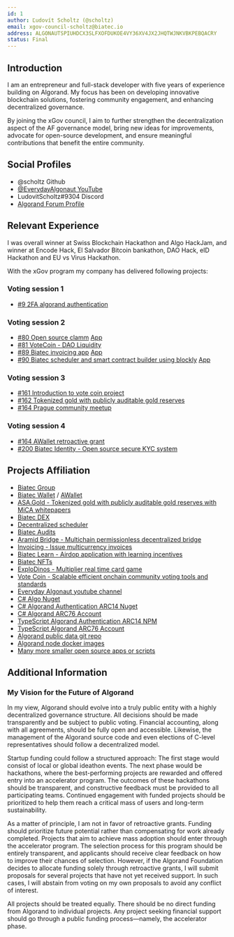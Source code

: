 ```yaml
---
id: 1
author: Ľudovít Scholtz (@scholtz)
email: xgov-council-scholtz@biatec.io
address: ALGONAUTSPIUHDCX3SLFXOFDUKOE4VY36XV4JX2JHQTWJNKVBKPEBQACRY
status: Final
---
```


## Introduction

I am an entrepreneur and full-stack developer with five years of experience building on Algorand. My focus has been on developing innovative blockchain solutions, fostering community engagement, and enhancing decentralized governance.

By joining the xGov council, I aim to further strengthen the decentralization aspect of the AF governance model, bring new ideas for improvements, advocate for open-source development, and ensure meaningful contributions that benefit the entire community.

## Social Profiles

- @scholtz Github
- <a href="https://www.youtube.com/@EverydayAlgonaut">@EverydayAlgonaut YouTube</a>
- LudovitScholtz#9304 Discord
- <a href="https://forum.algorand.org/u/scholtz/summary">Algorand Forum Profile</a>

## Relevant Experience

I was overall winner at Swiss Blockchain Hackathon and Algo HackJam, and winner at Encode Hack, El Salvador Bitcoin bankathon, DAO Hack, eID Hackathon and EU vs Virus Hackathon.

With the xGov program my company has delivered following projects:

### Voting session 1
- <a href="https://github.com/algorandfoundation/xGov/pull/9/files?short_path=f70bb7a#diff-f70bb7a4120977b83828e9dc82d687bf46e6faf394d3aa1a47506a31bcd274c5">#9 2FA algorand authentication</a>

### Voting session 2
- <a href="https://github.com/algorandfoundation/xGov/pull/80">#80 Open source clamm</a> <a href="https://dex.biatec.io">App</a>
- <a href="https://github.com/algorandfoundation/xGov/pull/81">#81 VoteCoin - DAO Liquidity</a>
- <a href="https://github.com/algorandfoundation/xGov/pull/89">#89 Biatec invoicing app</a> <a href="https://accounting.biatec.io">App</a>
- <a href="https://github.com/algorandfoundation/xGov/pull/90">#90 Biatec scheduler and smart contract builder using blockly</a> <a href="https://scheduler.biatec.io">App</a>

### Voting session 3
- <a href="https://forum.algorand.org/t/xgov-prop-161-votecoin-introduction-video/11365/12?u=scholtz">#161 Introduction to vote coin project</a>
- <a href="https://forum.algorand.org/t/xgov-prop-162-asa-gold-introduction-video/11366/14?u=scholtz">#162 Tokenized gold with publicly auditable gold reserves</a>
- <a href="https://forum.algorand.org/t/xgov-prop-164-prague-community-meetup/11368/12?u=scholtz">#164 Prague community meetup</a>

### Voting session 4
- <a href="https://forum.algorand.org/t/xgov-199-awallet-retroactive/11866">#164 AWallet retroactive grant</a>
- <a href="https://forum.algorand.org/t/xgov-200-biatec-identity/11871">#200 Biatec Identity - Open source secure KYC system</a>

## Projects Affiliation

- <a href="https://www.biatec.io">Biatec Group</a>
- <a href="https://wallet.biatec.io">Biatec Wallet</a> / <a href="https://www.a-wallet.net">AWallet</a>
- <a href="https://asa.gold">ASA.Gold - Tokenized gold with publicly auditable gold reserves with MiCA whitepapers</a>
- <a href="https://dex.biatec.io">Biatec DEX</a>
- <a href="https://scheduler.biatec.io">Decentralized scheduler</a>
- <a href="https://audits.biatec.io/">Biatec Audits</a>
- <a href="https://aramid.finance">Aramid Bridge - Multichain permissionless decentralized bridge</a>
- <a href="https://accounting.biatec.io">Invoicing - Issue multicurrency invoices</a>
- <a href="https://learn.biatec.io">Biatec Learn - Airdop application with learning incentives</a>
- <a href="https://nft.biatec.io/">Biatec NFTs</a>
- <a href="https://www.explodinos.com/">ExploDinos - Multiplier real time card game</a>
- <a href="https://www.vote-coin.com">Vote Coin - Scalable efficient onchain community voting tools and standards</a>
- <a href="https://www.youtube.com/@EverydayAlgonaut">Everyday Algonaut youtube channel</a>
- <a href="https://github.com/scholtz/dotnet-algorand-sdk">C# Algo Nuget</a>
- <a href="https://github.com/scholtz/algorand-authentication-component-vue">C# Algorand Authentication ARC14 Nuget</a>
- <a href="https://github.com/scholtz/AlgorandARC76AccountDotNet">C# Algorand ARC76 Account</a>
- <a href="https://github.com/scholtz/arc14-npm">TypeScript Algorand Authentication ARC14 NPM</a>
- <a href="https://github.com/scholtz/arc76-npm">TypeScript Algorand ARC76 Account</a>
- <a href="https://github.com/scholtz/AlgorandPublicData">Algorand public data git repo</a>
- <a href="https://github.com/scholtz/AlgorandNodes">Algorand node docker images</a>
- <a href="https://github.com/scholtz">Many more smaller open source apps or scripts</a>

## Additional Information

### My Vision for the Future of Algorand

In my view, Algorand should evolve into a truly public entity with a highly decentralized governance structure. All decisions should be made transparently and be subject to public voting. Financial accounting, along with all agreements, should be fully open and accessible. Likewise, the management of the Algorand source code and even elections of C-level representatives should follow a decentralized model.

Startup funding could follow a structured approach:
The first stage would consist of local or global ideathon events. The next phase would be hackathons, where the best-performing projects are rewarded and offered entry into an accelerator program. The outcomes of these hackathons should be transparent, and constructive feedback must be provided to all participating teams. Continued engagement with funded projects should be prioritized to help them reach a critical mass of users and long-term sustainability.

As a matter of principle, I am not in favor of retroactive grants. Funding should prioritize future potential rather than compensating for work already completed. Projects that aim to achieve mass adoption should enter through the accelerator program. The selection process for this program should be entirely transparent, and applicants should receive clear feedback on how to improve their chances of selection. However, if the Algorand Foundation decides to allocate funding solely through retroactive grants, I will submit proposals for several projects that have not yet received support. In such cases, I will abstain from voting on my own proposals to avoid any conflict of interest.

All projects should be treated equally. There should be no direct funding from Algorand to individual projects. Any project seeking financial support should go through a public funding process—namely, the accelerator phase.
